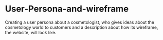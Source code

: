 # User-Persona-and-wireframe
Creating a user persona about a cosmetologist, who gives ideas about the cosmetology world to customers and a description about how its wireframe, the website, will look like.
